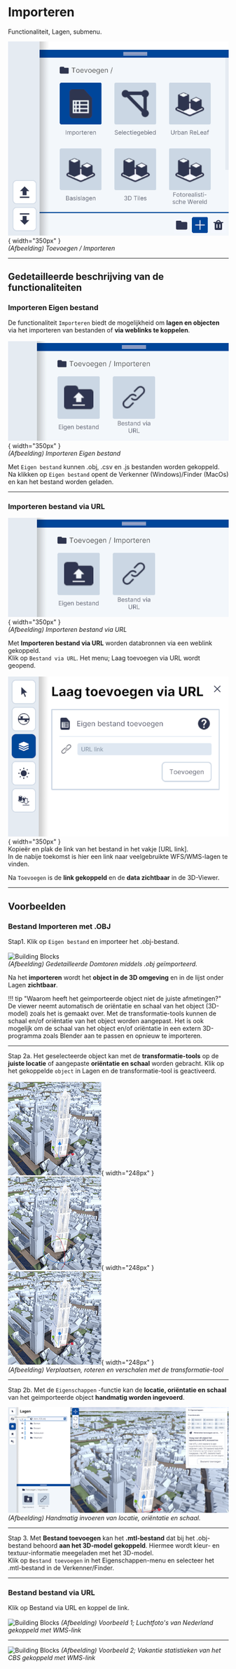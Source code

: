 # Importeren

Functionaliteit, Lagen, submenu.  
  
![Building Blocks](../handleiding/imgs/lagen.toevoegen.menu.importeren.png){ width="350px" }  
_(Afbeelding) Toevoegen / Importeren_

---

## Gedetailleerde beschrijving van de functionaliteiten

### **Importeren Eigen bestand**   

De functionaliteit `Importeren` biedt de mogelijkheid om **lagen en objecten** via het importeren van bestanden of **via weblinks te koppelen**.
<br>  
![Building Blocks](../handleiding/imgs/lagen.toevoegen.importeren.png){ width="350px" }  
_(Afbeelding) Importeren Eigen bestand_  
  
Met `Eigen bestand` kunnen .obj, .csv en .js bestanden worden gekoppeld.  
Na klikken op `Eigen bestand` opent de Verkenner (Windows)/Finder (MacOs) en kan het bestand worden geladen.
<br>   

---

### **Importeren bestand via URL**   

![Building Blocks](../handleiding/imgs/lagen.toevoegen.importeren.png){ width="350px" }  
_(Afbeelding) Importeren bestand via URL_  

Met **Importeren bestand via URL** worden databronnen via een weblink gekoppeld.  
Klik op `Bestand via URL`. Het menu; Laag toevoegen via URL wordt geopend.
<br>  
![Building Blocks](../handleiding/imgs/lagen.import.url.menu.png){ width="350px" }
<br>
Kopieër en plak de link van het bestand in het vakje [URL link].   
In de nabije toekomst is hier een link naar veelgebruikte WFS/WMS-lagen te vinden.

Na `Toevoegen` is de **link gekoppeld** en de **data zichtbaar** in de 3D-Viewer.  

---

## **Voorbeelden**   
### **Bestand Importeren met .OBJ**   

Stap1. Klik op `Eigen bestand` en importeer het .obj-bestand.
<br>  
![Building Blocks](../handleiding/imgs/lagen.import.obj.png)  
_(Afbeelding) Gedetailleerde Domtoren middels .obj geïmporteerd._  

Na het **importeren** wordt het **object in de 3D omgeving** en in de lijst onder Lagen **zichtbaar**.  

!!! tip "Waarom heeft het geimporteerde object niet de juiste afmetingen?"
	De viewer neemt automatisch de oriëntatie en schaal van het object (3D-model) zoals het is gemaakt over. Met de transformatie-tools kunnen de schaal en/of oriëntatie van het object worden aangepast. Het is ook mogelijk om de schaal van het object en/of oriëntatie in een extern 3D-programma zoals Blender aan te passen en opnieuw te importeren.   

---
  
Stap 2a. Het geselecteerde object kan met de **transformatie-tools** op de **juiste locatie** of aangepaste **oriëntatie en schaal** worden gebracht. Klik op het gekoppelde `object` in Lagen en de transformatie-tool is geactiveerd.
<br>   
![Building Blocks](../handleiding/imgs/lagen.import.obj.trans.png){ width="248px" }
![Building Blocks](../handleiding/imgs/lagen.import.obj.rot.png){ width="248px" }
![Building Blocks](../handleiding/imgs/lagen.import.obj.scale.png){ width="248px" }  
_(Afbeelding) Verplaatsen, roteren en verschalen met de transformatie-tool_

---

Stap 2b. Met de `Eigenschappen` -functie kan de **locatie, oriëntatie en schaal** van het geimporteerde object **handmatig worden ingevoerd**.  

![Building Blocks](../handleiding/imgs/lagen.import.obj.example.png)
_(Afbeelding) Handmatig invoeren van locatie, oriëntatie en schaal._ 
 
--- 
 
Stap 3. Met **Bestand toevoegen** kan het **.mtl-bestand** dat bij het .obj-bestand behoord **aan het 3D-model gekoppeld**. Hiermee wordt kleur- en textuur-informatie meegeladen met het 3D-model.  
Klik op `Bestand toevoegen` in het Eigenschappen-menu en selecteer het .mtl-bestand in de Verkenner/Finder.

---

### **Bestand bestand via URL**   
Klik op Bestand via URL en koppel de link.   
<br>
![Building Blocks](../handleiding/imgs/lagen.import.url.example1.png)
_(Afbeelding) Voorbeeld 1;  Luchtfoto's van Nederland gekoppeld met WMS-link_  

---

![Building Blocks](../handleiding/imgs/lagen.import.url.example2.png)
_(Afbeelding) Voorbeeld 2;  Vakantie statistieken van het CBS gekoppeld met WMS-link_